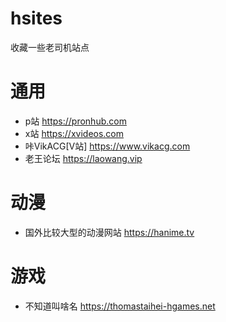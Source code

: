 # hsites
收藏一些老司机站点

# 通用
* p站 https://pronhub.com
* x站 https://xvideos.com
* 咔VikACG[V站] https://www.vikacg.com
* 老王论坛 https://laowang.vip

# 动漫
* 国外比较大型的动漫网站 https://hanime.tv

# 游戏
* 不知道叫啥名 https://thomastaihei-hgames.net
